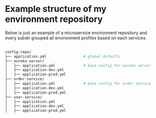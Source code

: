 # Example structure of my environment repository

Below is just an example of a microservice environment repository and every subdir grouped all environment profiles based on each services.
<br></br>

```bash
config-repo/
├── application.yml                 # global defaults
├── eureka-server/
│   ├── application.yml             # base config for eureka server
│   ├── application-dev.yml
│   ├── application-prod.yml
├── order-service/
│   ├── application.yml             # base config for order service
│   ├── application-dev.yml
│   ├── application-prod.yml
├── user-service/
│   ├── application.yml
│   ├── application-dev.yml
│   ├── application-prod.yml

```

